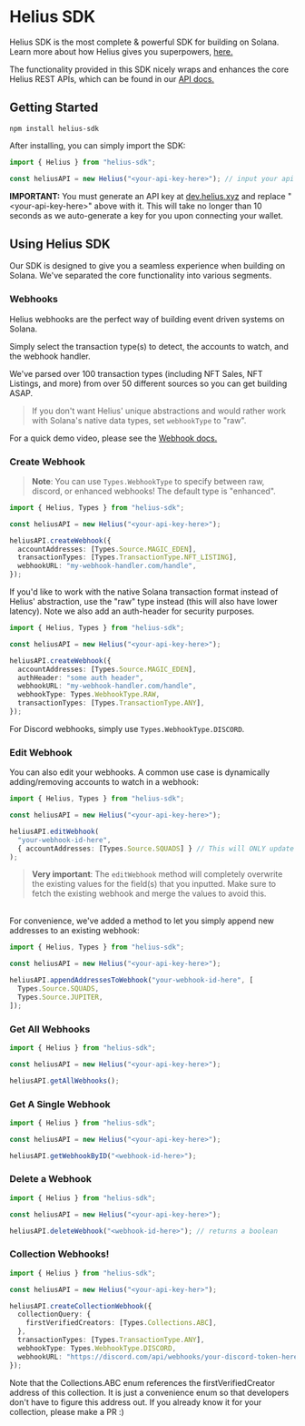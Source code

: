 # Helius SDK

Helius SDK is the most complete & powerful SDK for building on Solana. Learn more about how Helius gives you superpowers, [here.](https://helius.xyz)

The functionality provided in this SDK nicely wraps and enhances the core Helius REST APIs, which can be found in our [API docs.](https://docs.helius.xyz)
<br />

## Getting Started

```
npm install helius-sdk
```

After installing, you can simply import the SDK:

```ts
import { Helius } from "helius-sdk";

const heliusAPI = new Helius("<your-api-key-here>"); // input your api key generated from dev.helius.xyz here
```

**IMPORTANT:** You must generate an API key at [dev.helius.xyz](dev.helius.xyz) and replace "\<your-api-key-here>" above with it. This will take no longer than 10 seconds as we auto-generate a key for you upon connecting your wallet.
<br />

## Using Helius SDK

Our SDK is designed to give you a seamless experience when building on Solana. We've separated the core functionality into various segments.

### **Webhooks**

Helius webhooks are the perfect way of building event driven systems on Solana.

Simply select the transaction type(s) to detect, the accounts to watch, and the webhook handler.

We've parsed over 100 transaction types (including NFT Sales, NFT Listings, and more) from over 50 different sources so you can get building ASAP.

> If you don't want Helius' unique abstractions and would rather work with Solana's native data types, set `webhookType` to "raw".

For a quick demo video, please see the [Webhook docs.](https://docs.helius.xyz/webhooks/webhooks-summary)
<br />

### **Create Webhook**

> **Note**: You can use `Types.WebhookType` to specify between raw, discord, or enhanced webhooks! The default type is "enhanced".

```ts
import { Helius, Types } from "helius-sdk";

const heliusAPI = new Helius("<your-api-key-here>");

heliusAPI.createWebhook({
  accountAddresses: [Types.Source.MAGIC_EDEN],
  transactionTypes: [Types.TransactionType.NFT_LISTING],
  webhookURL: "my-webhook-handler.com/handle",
});
```

If you'd like to work with the native Solana transaction format instead of Helius' abstraction, use the "raw" type instead (this will also have lower latency). Note we also add an auth-header for security purposes.

```ts
import { Helius, Types } from "helius-sdk";

const heliusAPI = new Helius("<your-api-key-here>");

heliusAPI.createWebhook({
  accountAddresses: [Types.Source.MAGIC_EDEN],
  authHeader: "some auth header",
  webhookURL: "my-webhook-handler.com/handle",
  webhookType: Types.WebhookType.RAW,
  transactionTypes: [Types.TransactionType.ANY],
});
```

For Discord webhooks, simply use `Types.WebhookType.DISCORD`.

### **Edit Webhook**

You can also edit your webhooks. A common use case is dynamically adding/removing accounts to watch in a webhook:

```ts
import { Helius, Types } from "helius-sdk";

const heliusAPI = new Helius("<your-api-key-here>");

heliusAPI.editWebhook(
  "your-webhook-id-here",
  { accountAddresses: [Types.Source.SQUADS] } // This will ONLY update accountAddresses, not the other fields on the webhook object
);
```

> **Very important**: The `editWebhook` method will completely overwrite the existing values for the field(s) that you inputted. Make sure to fetch the existing webhook and merge the values to avoid this.

<br />
For convenience, we've added a method to let you simply append new addresses to an existing webhook:

```ts
import { Helius, Types } from "helius-sdk";

const heliusAPI = new Helius("<your-api-key-here>");

heliusAPI.appendAddressesToWebhook("your-webhook-id-here", [
  Types.Source.SQUADS,
  Types.Source.JUPITER,
]);
```

### **Get All Webhooks**

```ts
import { Helius } from "helius-sdk";

const heliusAPI = new Helius("<your-api-key-here>");

heliusAPI.getAllWebhooks();
```

### **Get A Single Webhook**

```ts
import { Helius } from "helius-sdk";

const heliusAPI = new Helius("<your-api-key-here>");

heliusAPI.getWebhookByID("<webhook-id-here>");
```

### **Delete a Webhook**

```ts
import { Helius } from "helius-sdk";

const heliusAPI = new Helius("<your-api-key-here>");

heliusAPI.deleteWebhook("<webhook-id-here>"); // returns a boolean
```

### **Collection Webhooks!**

```ts
import { Helius } from "helius-sdk";

const heliusAPI = new Helius("<your-api-key-her>");

heliusAPI.createCollectionWebhook({
  collectionQuery: {
    firstVerifiedCreators: [Types.Collections.ABC],
  },
  transactionTypes: [Types.TransactionType.ANY],
  webhookType: Types.WebhookType.DISCORD,
  webhookURL: "https://discord.com/api/webhooks/your-discord-token-here",
});
```

Note that the Collections.ABC enum references the firstVerifiedCreator address of this collection. It is just a convenience enum so that developers don't have to figure this address out. If you already know it for your collection, please make a PR :)
